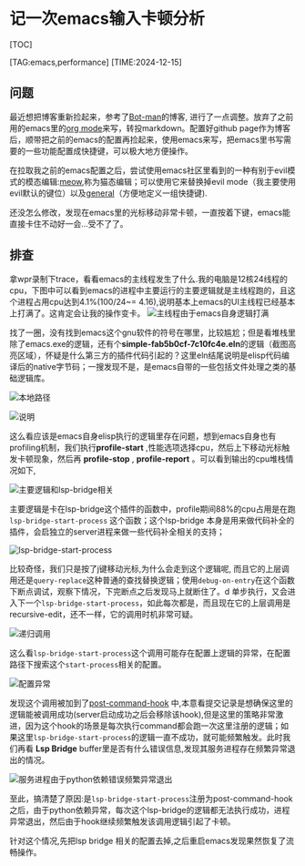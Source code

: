 # 记一次emacs输入卡顿分析

[TOC]

[TAG:emacs,performance]
[TIME:2024-12-15]

## 问题
最近想把博客重新捡起来，参考了[Bot-man](https://bot-man-jl.github.io/)的博客, 进行了一点调整。放弃了之前用的emacs里的[org mode](https://orgmode.org/)来写，转投markdown。配置好github page作为博客后，顺带把之前的emacs的配置再捡起来，使用emacs来写，把emacs里书写需要的一些功能配置成快捷键，可以极大地方便操作。

在拉取我之前的emacs配置之后，尝试使用emacs社区里看到的一种有别于evil模式的模态编辑:[meow](https://github.com/meow-edit/meow),称为猫态编辑；可以使用它来替换掉evil mode（我主要使用evil默认的键位）以及[general](https://github.com/noctuid/general.el)（方便地定义一组快捷键).

还没怎么修改，发现在emacs里的光标移动非常卡顿，一直按着下键，emacs能直接卡住不动好一会...受不了了。

## 排查 
拿wpr录制下trace，看看emacs的主线程发生了什么.我的电脑是12核24线程的cpu，下图中可以看到emacs的进程中主要运行的主要逻辑就是主线程跑的，且这个进程占用cpu达到4.1%(100/24~= 4.16),说明基本上emacs的UI主线程已经基本上打满了。这肯定会让我的操作变卡。
![主线程由于emacs自身逻辑打满](emacs_block1/1.png)

找了一圈，没有找到emacs这个gnu软件的符号在哪里，比较尴尬；但是看堆栈里除了emacs.exe的逻辑，还有个**simple-fab5b0cf-7c10fc4e.eln**的逻辑（截图高亮区域），怀疑是什么第三方的插件代码引起的？这里eln结尾说明是elisp代码编译后的native字节码；一搜发现不是，是emacs自带的一些包括文件处理之类的基础逻辑库。

![本地路径](emacs_block1/2.png)

![说明](emacs_block1/3.png)

这么看应该是emacs自身elisp执行的逻辑里存在问题，想到emacs自身也有profiling机制，我们执行**profile-start** ,性能选项选择cpu，然后上下移动光标触发卡顿现象，然后再 **profile-stop** , **profile-report** 。可以看到输出的cpu堆栈情况如下,

![主要逻辑和lsp-bridge相关](emacs_block1/4.png)

主要逻辑是卡在lsp-bridge这个插件的函数中，profile期间88%的cpu占用是在跑`lsp-bridge-start-process` 这个函数；这个lsp-bridge 本身是用来做代码补全的插件，会启独立的server进程来做一些代码补全相关的支持；

![lsp-bridge-start-process](emacs_block1/8.png)

比较奇怪，我们只是按了j键移动光标,为什么会走到这个逻辑呢, 而且它的上层调用还是`query-replace`这种普通的查找替换逻辑；使用`debug-on-entry`在这个函数下断点调试，观察下情况，下完断点之后发现马上就断住了。d 单步执行，又会进入下一个`lsp-bridge-start-process`，如此每次都是，而且现在它的上层调用是 recursive-edit，还不一样，它的调用时机非常可疑。

![递归调用](emacs_block1/5.png)

这么看`lsp-bridge-start-process`这个调用可能存在配置上逻辑的异常，在配置路径下搜索这个`start-process`相关的配置。

![配置异常](emacs_block1/6.png)

发现这个调用被加到了[post-command-hook](https://www.gnu.org/software/emacs/manual/html_node/elisp/Command-Overview.html#index-post_002dcommand_002dhook) 中,本意看提交记录是想确保这里的逻辑能被调用成功(server启动成功之后会移除该hook),但是这里的策略非常激进，因为这个hook的场景是每次执行command都会跑一次这里注册的逻辑；如果这里`lsp-bridge-start-process`的逻辑一直不成功，就可能频繁触发。此时我们再看 **Lsp Bridge** buffer里是否有什么错误信息,发现其服务进程存在频繁异常退出的情况。

![服务进程由于python依赖错误频繁异常退出](emacs_block1/7.png)

至此，搞清楚了原因:是`lsp-bridge-start-process`注册为post-command-hook 之后，由于python依赖异常，每次这个lsp-bridge的逻辑都无法执行成功，进程异常退出，然后由于hook继续频繁触发该调用逻辑引起了卡顿。

针对这个情况,先把lsp bridge 相关的配置去掉,之后重启emacs发现果然恢复了流畅操作。
